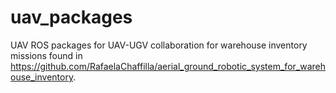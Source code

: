 # uav_packages
UAV ROS packages for UAV-UGV collaboration for warehouse inventory missions found in https://github.com/RafaelaChaffilla/aerial_ground_robotic_system_for_warehouse_inventory.
